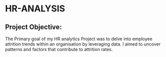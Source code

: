 # HR-ANALYSIS
## Project Objective:
The Primary goal of my HR analytics Project was to delve into employee attrition trends within an organisation by leveraging data. I aimed to uncover patterns and factors that contribute to attrition rates.
